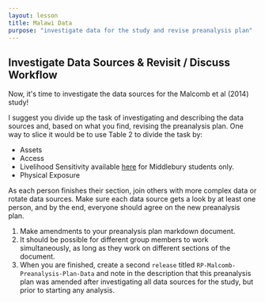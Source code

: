 ```yaml
---
layout: lesson
title: Malawi Data
purpose: "investigate data for the study and revise preanalysis plan"
---
```


## Investigate Data Sources & Revisit / Discuss Workflow

Now, it's time to investigate the data sources for the Malcomb et al (2014) study!

I suggest you divide up the task of investigating and describing the data sources and, based on what you find, revising the preanalysis plan. One way to slice it would be to use Table 2 to divide the task by:

- Assets
- Access
- Livelihood Sensitivity available [here](https://drive.google.com/file/d/1RKVGitv4HxFuCylYps-gGkt6OK4oAjJa/view?usp=sharing) for Middlebury students only.
- Physical Exposure

As each person finishes their section, join others with more complex data or rotate data sources. Make sure each data source gets a look by at least one person, and by the end, everyone should agree on the new preanalysis plan.

1. Make amendments to your preanalysis plan markdown document.
1. It should be possible for different group members to work simultaneously, as long as they work on different sections of the document.
1. When you are finished, create a second `release` titled `RP-Malcomb-Preanalysis-Plan-Data` and note in the description that this preanalysis plan was amended after investigating all data sources for the study, but prior to starting any analysis.